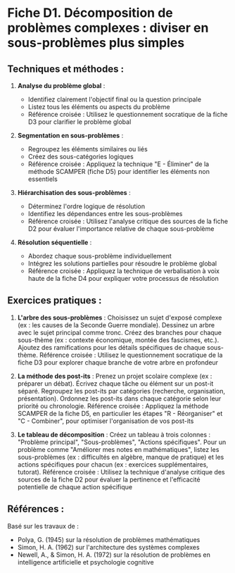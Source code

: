 # Fiche D1. Décomposition de problèmes complexes : diviser en sous-problèmes plus simples

## Techniques et méthodes :

1. **Analyse du problème global** :
   - Identifiez clairement l'objectif final ou la question principale
   - Listez tous les éléments ou aspects du problème
   - Référence croisée : Utilisez le questionnement socratique de la fiche D3 pour clarifier le problème global

2. **Segmentation en sous-problèmes** :
   - Regroupez les éléments similaires ou liés
   - Créez des sous-catégories logiques
   - Référence croisée : Appliquez la technique "E - Éliminer" de la méthode SCAMPER (fiche D5) pour identifier les éléments non essentiels

3. **Hiérarchisation des sous-problèmes** :
   - Déterminez l'ordre logique de résolution
   - Identifiez les dépendances entre les sous-problèmes
   - Référence croisée : Utilisez l'analyse critique des sources de la fiche D2 pour évaluer l'importance relative de chaque sous-problème

4. **Résolution séquentielle** :
   - Abordez chaque sous-problème individuellement
   - Intégrez les solutions partielles pour résoudre le problème global
   - Référence croisée : Appliquez la technique de verbalisation à voix haute de la fiche D4 pour expliquer votre processus de résolution

## Exercices pratiques :

1. **L'arbre des sous-problèmes** :
   Choisissez un sujet d'exposé complexe (ex : les causes de la Seconde Guerre mondiale). Dessinez un arbre avec le sujet principal comme tronc. Créez des branches pour chaque sous-thème (ex : contexte économique, montée des fascismes, etc.). Ajoutez des ramifications pour les détails spécifiques de chaque sous-thème.
   Référence croisée : Utilisez le questionnement socratique de la fiche D3 pour explorer chaque branche de votre arbre en profondeur

2. **La méthode des post-its** :
   Prenez un projet scolaire complexe (ex : préparer un débat). Écrivez chaque tâche ou élément sur un post-it séparé. Regroupez les post-its par catégories (recherche, organisation, présentation). Ordonnez les post-its dans chaque catégorie selon leur priorité ou chronologie.
   Référence croisée : Appliquez la méthode SCAMPER de la fiche D5, en particulier les étapes "R - Réorganiser" et "C - Combiner", pour optimiser l'organisation de vos post-its

3. **Le tableau de décomposition** :
   Créez un tableau à trois colonnes : "Problème principal", "Sous-problèmes", "Actions spécifiques". Pour un problème comme "Améliorer mes notes en mathématiques", listez les sous-problèmes (ex : difficultés en algèbre, manque de pratique) et les actions spécifiques pour chacun (ex : exercices supplémentaires, tutorat).
   Référence croisée : Utilisez la technique d'analyse critique des sources de la fiche D2 pour évaluer la pertinence et l'efficacité potentielle de chaque action spécifique

## Références :

Basé sur les travaux de :
- Polya, G. (1945) sur la résolution de problèmes mathématiques
- Simon, H. A. (1962) sur l'architecture des systèmes complexes
- Newell, A., & Simon, H. A. (1972) sur la résolution de problèmes en intelligence artificielle et psychologie cognitive